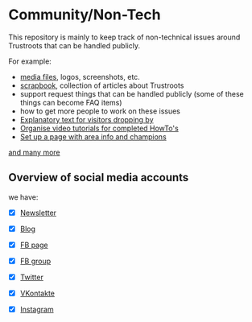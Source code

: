 # Community/Non-Tech

This repository is mainly to keep track of non-technical issues around
Trustroots that can be handled publicly.

For example:

- [media files](media), logos, screenshots, etc.
- [scrapbook](scrapbook), collection of articles about Trustroots
- support request things that can be handled publicly (some of these things can become FAQ items)
- how to get more people to work on these issues
- [Explanatory text for visitors dropping by](https://github.com/Trustroots/community/issues/86)
- [Organise video tutorials for completed HowTo's](https://github.com/Trustroots/community/issues/85)
- [Set up a page with area info and champions](https://github.com/Trustroots/community/issues/78)

[and many more](https://github.com/Trustroots/community/issues)

## Overview of social media accounts


we have:
- [x] [Newsletter](http://ideas.trustroots.org/newsletter/)
- [x] [Blog](http://ideas.trustroots.org)
- [x] [FB page](https://www.facebook.com/trustroots.org)
- [x] [FB group](https://www.facebook.com/groups/trustroots/)
- [x] [Twitter](https://twitter.com/trustroots)
- [x] [VKontakte](https://vk.com/public83461619)
- [x] [Instagram](https://www.instagram.com/trustroots_org/)

